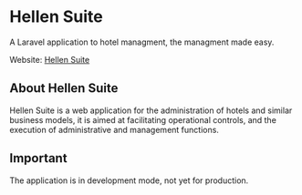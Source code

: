 # Hellen Suite

A Laravel application to hotel managment, the managment made easy.

Website: [Hellen Suite](http://test.omarbarbosa.com)

## About Hellen Suite

Hellen Suite is a web application for the administration of hotels and similar business models, it is aimed at facilitating operational controls, and the execution of administrative and management functions.

## Important

The application is in development mode, not yet for production.



